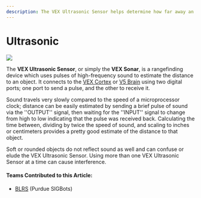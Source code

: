 ```yaml
---
description: The VEX Ultrasonic Sensor helps determine how far away an object is.
---
```


# Ultrasonic

![](https://phabricator.purduesigbots.com/file/data/4fzc76ks6q5j273mqwzw/PHID-FILE-gi5xevx7y6sekffp3dua/ultrasonic_range_finder2-300x300.jpg)

The **VEX Ultrasonic Sensor**, or simply the **VEX Sonar**, is a rangefinding device which uses pulses of high-frequency sound to estimate the distance to an object. It connects to the [VEX Cortex](../vex-electronics/vex-cortex.md) or [V5 Brain](../vex-electronics/vex-v5-brain/) using two digital ports; one port to send a pulse, and the other to receive it.

Sound travels very slowly compared to the speed of a microprocessor clock; distance can be easily estimated by sending a brief pulse of sound via the ''OUTPUT'' signal, then waiting for the ''INPUT'' signal to change from high to low indicating that the pulse was received back. Calculating the time between, dividing by twice the speed of sound, and scaling to inches or centimeters provides a pretty good estimate of the distance to that object.

Soft or rounded objects do not reflect sound as well and can confuse or elude the VEX Ultrasonic Sensor. Using more than one VEX Ultrasonic Sensor at a time can cause interference.

#### Teams Contributed to this Article:

* [BLRS](https://purduesigbots.com/) \(Purdue SIGBots\)

